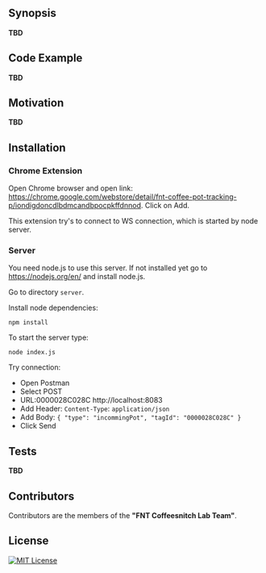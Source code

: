 ## Synopsis

**TBD**

## Code Example

**TBD**

## Motivation

**TBD**

## Installation

### Chrome Extension
Open Chrome browser and open link: https://chrome.google.com/webstore/detail/fnt-coffee-pot-tracking-p/iondigdoncdlbdmcandbpocpkffdnnod.
Click on Add.

This extension try's to connect to WS connection, which is started by node server.

### Server 
You need node.js to use this server. If not installed yet go to https://nodejs.org/en/ and install node.js. 

Go to directory `server`.

Install node dependencies: 
```
npm install
```

To start the server type: 
```
node index.js
```
Try connection: 
* Open Postman
* Select POST
* URL:0000028C028C http://localhost:8083
* Add Header: `Content-Type`: `application/json`
* Add Body: ```{
  "type": "incommingPot",
  "tagId": "0000028C028C"
}```
* Click Send

## Tests

**TBD**

## Contributors

Contributors are the members of the **"FNT Coffeesnitch Lab Team"**.

## License

[![MIT License](http://img.shields.io/badge/license-MIT-green.svg) ](./LICENSE)
